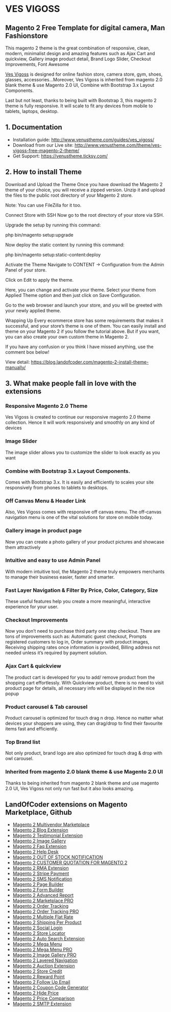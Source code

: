 # VES VIGOSS	

## Magento 2 Free Template for digital camera, Man Fashionstore
This magento 2 theme is the great combination of responsive, clean, modern, minimalist design and amazing features such as Ajax Cart and quickview, Gallery image product detail, Brand Logo Slider, Checkout Improvements, Font Awesome

[Ves Vigoss](http://www.venustheme.com/theme/ves-vigoss-free-magento-2-theme/) is designed for online fashion store, camera store, gym, shoes, glasses, accessories…Moreover, Ves Vigoss is inherited from magento 2.0 blank theme & use Magento 2.0 UI, Combine with Bootstrap 3.x Layout Components.

Last but not least, thanks to being built with Bootstrap 3, this magento 2 theme is fully responsive. It will scale to fit any devices from mobile to tablets, laptops, desktop.


## 1. Documentation

- Installation guide: http://www.venustheme.com/guides/ves_vigoss/
- Download from our Live site: http://www.venustheme.com/theme/ves-vigoss-free-magento-2-theme/
- Get Support: https://venustheme.ticksy.com/


## 2. How to install Theme

Download and Upload the Theme
Once you have download the Magento 2 theme of your choice, you will receive a zipped version. Unzip it and upload the files to the public root directory of your Magento 2 store.

Note: You can use FileZilla for it too.

Connect Store with SSH
Now go to the root directory of your store via SSH.

Upgrade the setup by running this command:

php bin/magento setup:upgrade

Now deploy the static content by running this command:

php bin/magento setup:static-content:deploy

Activate the Theme
Navigate to CONTENT → Configuration from the Admin Panel of your store.

Click on Edit to apply the theme.

Here, you can change and activate your theme. Select your theme from Applied Theme option and then just click on Save Configuration.

Go to the web browser and launch your store, and you will be greeted with your newly applied theme.

Wrapping Up
Every ecommerce store has some requirements that makes it successful, and your store’s theme is one of them. You can easily install and theme on your Magento 2 if you follow the tutorial above. But if you want, you can also create your own custom theme in Magento 2.

If you have any confusion or you think I have missed anything, use the comment box below!

View detail: https://blog.landofcoder.com/magento-2-install-theme-manually/

## 3. What make people fall in love with the extensions


### Responsive Magento 2.0 Theme
Ves Vigoss is created to continue our responsive magento 2.0 theme collection. Hence it will work responsively and smoothly on any kind of devices


### Image Slider
The image slider allows you to customize the slider to look exactly as you want

### Combine with Bootstrap 3.x Layout Components.
Comes with Bootstrap 3.x. It is easily and efficiently to scales your site responsively from phones to tablets to desktops.

### Off Canvas Menu & Header Link
Also, Ves Vigoss comes with responsive off canvas menu. The off-canvas navigation menu is one of the vital solutions for store on mobile today.


### Gallery image in product page
Now you can create a photo gallery of your product pictures and showcase them attractively


### Intuitive and easy to use Admin Panel
With modern intuitive tool, the Magento 2 theme truly empowers merchants to manage their business easier, faster and smarter.


### Fast Layer Navigation & Filter By Price, Color, Category, Size
These useful features help you create a more meaningful, interactive experience for your user.


### Checkout Improvements
Now you don’t need to purchase third party one step checkout. There are tons of improvements such as: Automatic guest checkout, Prompts registered customers to log in, Order summary with product images, Receiving shipping rates once information is provided, Billing address not needed unless it’s required by payment solution.



### Ajax Cart & quickview
The product cart is developed for you to add/ remove product from the shopping cart effortlessly. With Quickview product, there is no need to visit product page for details, all necessary info will be displayed in the nice popup


### Product carousel & Tab carousel
Product carousel is optimized for touch drag n drop. Hence no matter what devices your shoppers are using, they can drag/drop to find their favourite items fast and efficiently.


### Top Brand list
Not only product, brand logo are also optimized for touch drag & drop with owl carousel.

### Inherited from magento 2.0 blank theme & use Magento 2.0 UI
Thanks to being inherited from magento 2 blank theme and use magento 2.0 UI, Ves Vigoss not only run fast but it also looks amazing.
## LandOfCoder extensions on Magento Marketplace, Github
- [Magento 2 Multivendor Marketplace](https://landofcoder.com/magento-2-marketplace-extension.html/)
- [Magento 2 Blog Extension](https://landofcoder.com/magento-2-blog-extension.html/)
- [Magento 2 Testimonial Extension](https://landofcoder.com/testimonial-extension-for-magento2.html/)
- [Magento 2 Image Gallery](https://landofcoder.com/magento-2-image-gallery.html/)
- [Magento 2 Faq Extension](https://landofcoder.com/faq-extension-for-magento2.html/)
- [Magento 2 Help Desk](https://landofcoder.com/magento-2-help-desk-extension.html)
- [Magento 2 OUT OF STOCK NOTIFICATION](https://landofcoder.com/magento-2-out-of-stock-notification.html/)
- [Magento 2 CUSTOMER QUOTATION FOR MAGENTO 2](https://landofcoder.com/magento-2-quote-extension.html/)
- [Magento 2 RMA Extension](https://landofcoder.com/magento-2-rma-extension.html/)
- [Magento 2 Stripe Payment](https://landofcoder.com/magento-2-stripe-payment-pro.html/)
- [Magento 2 SMS Notification](https://landofcoder.com/magento-2-sms-notification-extension.html/)
- [Magento 2 Page Builder](https://landofcoder.com/magento-2-page-builder.html/)
- [Magento 2 Form Builder](https://landofcoder.com/magento-2-form-builder.html/)
- [Magento 2 Advanced Report](https://landofcoder.com/magento-2-advanced-reports.html/)
- [Magento 2 Marketplace PRO](https://landofcoder.com/magento-2-marketplace-pro.html/)
- [Magento 2 Order Tracking](https://landofcoder.com/magento-2-order-tracking-extension.html/)
- [Magento 2 Order Tracking PRO](https://landofcoder.com/magento-2-order-tracking-pro-extension.html/)
- [Magento 2 Multiple Flat Rate](https://landofcoder.com/magento-2-multiple-flat-rate-shipping.html/)
- [Magento 2 Shipping Per Product](https://landofcoder.com/magento-2-shipping-per-product.html/)
- [Magento 2 Social Login](https://landofcoder.com/magento-2-social-login.html/)
- [Magento 2 Store Locator](https://landofcoder.com/magento-2-store-locator.html/)
- [Magento 2 Auto Search Extension](https://landofcoder.com/magento-2-search.html/)
- [Magento 2 Mega Menu](https://landofcoder.com/magento-2-mega-menu.html/)
- [Magento 2 Mega Menu PRO](https://landofcoder.com/magento-2-mega-menu-pro.html)
- [Magento 2 Image Gallery PRO](https://landofcoder.com/magento-2-image-gallery-pro.html/)
- [Magento 2 Layered Navigation](https://landofcoder.com/magento-2-layered-navigation.html/)
- [Magento 2 Auction Extension](https://landofcoder.com/magento-2-auction-extension.html/)
- [Magento 2 Store Credit](https://landofcoder.com/magento-2-store-credit.html/)
- [Magento 2 Reward Point](https://landofcoder.com/magento-2-reward-points.html/)
- [Magento 2 Follow Up Email](https://landofcoder.com/magento-2-follow-up-email.html/)
- [Magento 2 Coupon Code Generator](https://landofcoder.com/magento-2-coupon-extension.html/)
- [Magento 2 Hide Price](https://landofcoder.com/magento-2-hide-price.html/)
- [Magento 2 Price Comparison](https://landofcoder.com/magento-2-price-comparison.html/)
- [Magento 2 SMTP Extension](https://landofcoder.com/magento-2-smtp-extension.html)

